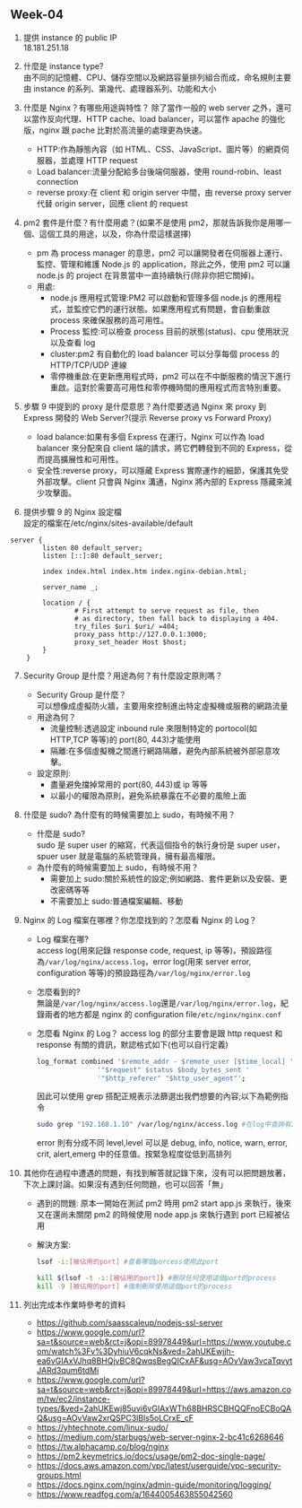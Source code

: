 ## Week-04

1. 提供 instance 的 public IP  
   18.181.251.18
2. 什麼是 instance type?  
   由不同的記憶體、CPU、儲存空間以及網路容量排列組合而成，命名規則主要由 instance 的系列、第幾代、處理器系列、功能和大小
3. 什麼是 Nginx？有哪些用途與特性？
   除了當作一般的 web server 之外，還可以當作反向代理、HTTP cache、load balancer，可以當作 apache 的強化版，nginx 跟 pache 比對於高流量的處理更為快速。
   - HTTP:作為靜態內容（如 HTML、CSS、JavaScript、圖片等）的網頁伺服器，並處理 HTTP request
   - Load balancer:流量分配給多台後端伺服器，使用 round-robin、least connection
   - reverse proxy:在 client 和 origin server 中間，由 reverse proxy server 代替 origin server，回應 client 的 request
4. pm2 套件是什麼？有什麼用處？(如果不是使用 pm2，那就告訴我你是用哪一個、這個工具的用途，以及，你為什麼這樣選擇)
   - pm 為 process manager 的意思，pm2 可以讓開發者在伺服器上運行、監控、管理和維護 Node.js 的 application，除此之外，使用 pm2 可以讓 node.js 的 project 在背景當中一直持續執行(除非你把它關掉)。
   - 用處:
     - node.js 應用程式管理:PM2 可以啟動和管理多個 node.js 的應用程式，並監控它們的運行狀態。如果應用程式有問題，會自動重啟 process 來確保服務的高可用性。
     - Process 監控:可以檢查 process 目前的狀態(status)、cpu 使用狀況以及查看 log
     - cluster:pm2 有自動化的 load balancer 可以分享每個 process 的 HTTP/TCP/UDP 連線
     - 零停機重啟:在更新應用程式時，pm2 可以在不中斷服務的情況下進行重啟。這對於需要高可用性和零停機時間的應用程式而言特別重要。
5. 步驟 9 中提到的 proxy 是什麼意思？為什麼要透過 Nginx 來 proxy 到 Express 開發的 Web Server?(提示 Reverse proxy vs Forward Proxy)

   - load balance:如果有多個 Express 在運行，Nginx 可以作為 load balancer 來分配來自 client 端的請求，將它們轉發到不同的 Express，從而提高擴展性和可用性。
   - 安全性:reverse proxy，可以隱藏 Express 實際運作的細節，保護其免受外部攻擊。client 只會與 Nginx 溝通，Nginx 將內部的 Express 隱藏來減少攻擊面。

6. 提供步驟 9 的 Nginx 設定檔  
   設定的檔案在/etc/nginx/sites-available/default

```
server {
        listen 80 default_server;
        listen [::]:80 default_server;

        index index.html index.htm index.nginx-debian.html;

        server_name _;

        location / {
                # First attempt to serve request as file, then
                # as directory, then fall back to displaying a 404.
                try_files $uri $uri/ =404;
                proxy_pass http://127.0.0.1:3000;
                proxy_set_header Host $host;
        }
    }
```

7. Security Group 是什麼？用途為何？有什麼設定原則嗎？

   - Security Group 是什麼？  
     可以想像成虛擬防火牆，主要用來控制進出特定虛擬機或服務的網路流量
   - 用途為何？
     - 流量控制:透過設定 inbound rule 來限制特定的 portocol(如 HTTP,TCP 等等)的 port(80, 443)才能使用
     - 隔離:在多個虛擬機之間進行網路隔離，避免內部系統被外部惡意攻擊。
   - 設定原則:
     - 盡量避免擋掉常用的 port(80, 443)或 ip 等等
     - 以最小的權限為原則，避免系統暴露在不必要的風險上面

8. 什麼是 sudo? 為什麼有的時候需要加上 sudo，有時候不用？
   - 什麼是 sudo?  
     sudo 是 super user 的縮寫，代表這個指令的執行身份是 super user，spuer user 就是電腦的系統管理員，擁有最高權限。
   - 為什麼有的時候需要加上 sudo，有時候不用？
     - 需要加上 sudo:關於系統性的設定;例如網路、套件更新以及安裝、更改密碼等等
     - 不需要加上 sudo:普通檔案編輯、移動
9. Nginx 的 Log 檔案在哪裡？你怎麼找到的？怎麼看 Nginx 的 Log？

   - Log 檔案在哪?  
     access log(用來記錄 response code, request, ip 等等)，預設路徑為`/var/log/nginx/access.log`，error log(用來 server error, configuration 等等)的預設路徑為`/var/log/nginx/error.log`
   - 怎麼看到的?  
     無論是`/var/log/nginx/access.log`還是`/var/log/nginx/error.log`，紀錄兩者的地方都是 nginx 的 configuration file`/etc/nginx/nginx.conf`
   - 怎麼看 Nginx 的 Log？
     access log 的部分主要會是跟 http request 和 response 有關的資訊，默認格式如下(也可以自行定義)

     ```bash
     log_format combined '$remote_addr - $remote_user [$time_local] '
                    '"$request" $status $body_bytes_sent '
                    '"$http_referer" "$http_user_agent"';
     ```

     因此可以使用 grep 搭配正規表示法篩選出我們想要的內容;以下為範例指令

     ```bash
     sudo grep "192.168.1.10" /var/log/nginx/access.log #在log中查詢有ip是192.168.1.10
     ```

     error 則有分成不同 level,level 可以是 debug, info, notice, warn, error, crit, alert,emerg 中的任意值。按緊急程度從低到高排列

10. 其他你在過程中遭遇的問題，有找到解答就記錄下來，沒有可以把問題放著，下次上課討論。如果沒有遇到任何問題，也可以回答「無」

    - 遇到的問題:
      原本一開始在測試 pm2 時用 pm2 start app.js 來執行，後來又在還尚未關閉 pm2 的時候使用 node app.js 來執行遇到 port 已經被佔用
    - 解決方案:

      ```bash
      lsof -i:[被佔用的port] #查看哪個porcess使用此port
      ```

      ```bash
      kill $(lsof -t -i:[被佔用的port]) #刪除任何使用這個port的process
      kill -9 [被佔用的port] #強制刪除使用這個port的process
      ```

11. 列出完成本作業時參考的資料
    - https://github.com/saasscaleup/nodejs-ssl-server
    - https://www.google.com/url?sa=t&source=web&rct=j&opi=89978449&url=https://www.youtube.com/watch%3Fv%3DyhiuV6cqkNs&ved=2ahUKEwjjh-ea6vGIAxVJhq8BHQjvBC8QwqsBegQICxAF&usg=AOvVaw3vcaTqvytJARd3qum6tdMi
    - https://www.google.com/url?sa=t&source=web&rct=j&opi=89978449&url=https://aws.amazon.com/tw/ec2/instance-types/&ved=2ahUKEwj85uvi6vGIAxWTh68BHRSCBHQQFnoECBoQAQ&usg=AOvVaw2xrQSPC3lBls5oLCrxE_cF
    - https://yhtechnote.com/linux-sudo/
    - https://medium.com/starbugs/web-server-nginx-2-bc41c6268646
    - https://tw.alphacamp.co/blog/nginx
    - https://pm2.keymetrics.io/docs/usage/pm2-doc-single-page/
    - https://docs.aws.amazon.com/vpc/latest/userguide/vpc-security-groups.html
    - https://docs.nginx.com/nginx/admin-guide/monitoring/logging/
    - https://www.readfog.com/a/1644005463855042560
